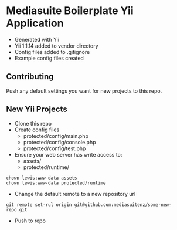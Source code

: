 Mediasuite Boilerplate Yii Application
======================================

* Generated with Yii
* Yii 1.1.14 added to vendor directory
* Config files added to .gitignore
* Example config files created

Contributing
------------
Push any default settings you want for new projects to this repo.

New Yii Projects
----------------

* Clone this repo
* Create config files
    * protected/config/main.php
    * protected/config/console.php
    * protected/config/test.php
* Ensure your web server has write access to:
    * assets/
    * protected/runtime/

```
chown lewis:www-data assets
chown lewis:www-data protected/runtime
```

* Change the default remote to a new repository url


```
git remote set-rul origin git@github.com:mediasuitenz/some-new-repo.git
```

* Push to repo